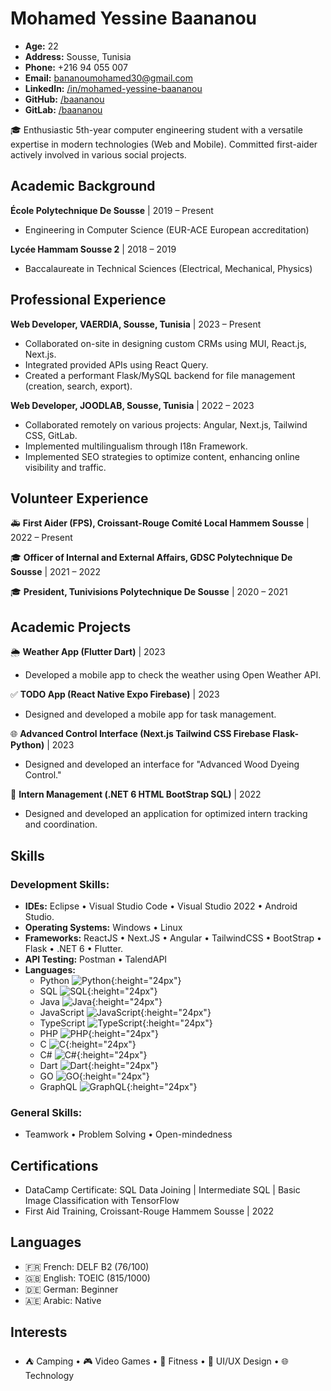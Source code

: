 # Mohamed Yessine Baananou

- **Age:** 22
- **Address:** Sousse, Tunisia
- **Phone:** +216 94 055 007
- **Email:** bananoumohamed30@gmail.com
- **LinkedIn:** [/in/mohamed-yessine-baananou](https://www.linkedin.com/in/mohamed-yessine-baananou)
- **GitHub:** [/baananou](https://github.com/baananou)
- **GitLab:** [/baananou](https://gitlab.com/baananou)

🎓 Enthusiastic 5th-year computer engineering student with a versatile expertise in modern technologies (Web and Mobile). Committed first-aider actively involved in various social projects.

## Academic Background

**École Polytechnique De Sousse** | 2019 – Present
- Engineering in Computer Science (EUR-ACE European accreditation)

**Lycée Hammam Sousse 2** | 2018 – 2019
- Baccalaureate in Technical Sciences (Electrical, Mechanical, Physics)

## Professional Experience

**Web Developer, VAERDIA, Sousse, Tunisia** | 2023 – Present
- Collaborated on-site in designing custom CRMs using MUI, React.js, Next.js.
- Integrated provided APIs using React Query.
- Created a performant Flask/MySQL backend for file management (creation, search, export).

**Web Developer, JOODLAB, Sousse, Tunisia** | 2022 – 2023
- Collaborated remotely on various projects: Angular, Next.js, Tailwind CSS, GitLab.
- Implemented multilingualism through I18n Framework.
- Implemented SEO strategies to optimize content, enhancing online visibility and traffic.

## Volunteer Experience

🚑 **First Aider (FPS), Croissant-Rouge Comité Local Hammem Sousse** | 2022 – Present

🎓 **Officer of Internal and External Affairs, GDSC Polytechnique De Sousse** | 2021 – 2022

🎓 **President, Tunivisions Polytechnique De Sousse** | 2020 – 2021

## Academic Projects

🌦️ **Weather App (Flutter Dart)** | 2023
- Developed a mobile app to check the weather using Open Weather API.

✅ **TODO App (React Native Expo Firebase)** | 2023
- Designed and developed a mobile app for task management.

🌐 **Advanced Control Interface (Next.js Tailwind CSS Firebase Flask-Python)** | 2023
- Designed and developed an interface for "Advanced Wood Dyeing Control."

💼 **Intern Management (.NET 6 HTML BootStrap SQL)** | 2022
- Designed and developed an application for optimized intern tracking and coordination.

## Skills

### Development Skills:

- **IDEs:** Eclipse • Visual Studio Code • Visual Studio 2022 • Android Studio.
- **Operating Systems:** Windows • Linux
- **Frameworks:** ReactJS • Next.JS • Angular • TailwindCSS • BootStrap • Flask • .NET 6 • Flutter.
- **API Testing:** Postman • TalendAPI
- **Languages:** 
  - Python ![Python](https://cdn.jsdelivr.net/gh/devicons/devicon/icons/python/python-original.svg){:height="24px"}
  - SQL ![SQL](https://cdn.jsdelivr.net/gh/devicons/devicon/icons/mysql/mysql-original.svg){:height="24px"}
  - Java ![Java](https://cdn.jsdelivr.net/gh/devicons/devicon/icons/java/java-original.svg){:height="24px"}
  - JavaScript ![JavaScript](https://cdn.jsdelivr.net/gh/devicons/devicon/icons/javascript/javascript-original.svg){:height="24px"}
  - TypeScript ![TypeScript](https://cdn.jsdelivr.net/gh/devicons/devicon/icons/typescript/typescript-original.svg){:height="24px"}
  - PHP ![PHP](https://cdn.jsdelivr.net/gh/devicons/devicon/icons/php/php-original.svg){:height="24px"}
  - C ![C](https://cdn.jsdelivr.net/gh/devicons/devicon/icons/c/c-original.svg){:height="24px"}
  - C# ![C#](https://cdn.jsdelivr.net/gh/devicons/devicon/icons/csharp/csharp-original.svg){:height="24px"}
  - Dart ![Dart](https://cdn.jsdelivr.net/gh/devicons/devicon/icons/dart/dart-original.svg){:height="24px"}
  - GO ![GO](https://cdn.jsdelivr.net/gh/devicons/devicon/icons/go/go-original.svg){:height="24px"}
  - GraphQL ![GraphQL](https://cdn.jsdelivr.net/gh/devicons/devicon/icons/graphql/graphql-plain.svg){:height="24px"}

### General Skills:

- Teamwork • Problem Solving • Open-mindedness

## Certifications

- DataCamp Certificate: SQL Data Joining | Intermediate SQL | Basic Image Classification with TensorFlow
- First Aid Training, Croissant-Rouge Hammem Sousse | 2022

## Languages

- 🇫🇷 French: DELF B2 (76/100)
- 🇬🇧 English: TOEIC (815/1000)
- 🇩🇪 German: Beginner
- 🇦🇪 Arabic: Native

## Interests

- ⛺ Camping • 🎮 Video Games • 💪 Fitness • 🎨 UI/UX Design • 🌐 Technology
